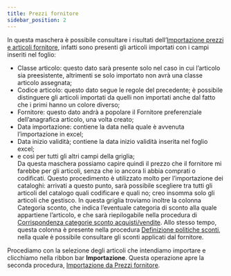```yaml
---
title: Prezzi fornitore
sidebar_position: 2
---
```


In questa maschera è possibile consultare i risultati dell’[Importazione prezzi e articoli fornitore](/docs/applications/bizlink/price-item-supplier), infatti sono presenti gli articoli importati con i campi inseriti nel foglio:          
-	Classe articolo: questo dato sarà presente solo nel caso in cui l’articolo sia preesistente, altrimenti se solo importato non avrà una classe articolo assegnata;          
-	Codice articolo: questo dato segue le regole del precedente; è possibile distinguere gli articoli importati da quelli non importati anche dal fatto che i primi hanno un colore diverso;             
-	Fornitore: questo dato andrà a popolare il Fornitore preferenziale dell’anagrafica articolo, una volta creato;
-	Data importazione: contiene la data nella quale è avvenuta l’importazione in excel;       
-	Data inizio validità; contiene la data inizio validità inserita nel foglio excel;          
-	e così per tutti gli altri campi della griglia;         
Da questa maschera possiamo capire quindi il prezzo che il fornitore mi farebbe per gli articoli, senza che io ancora li abbia comprati o codificati. Questo procedimento è utilizzato molto per l’importazione dei cataloghi: arrivati a questo punto, sarà possibile scegliere tra tutti gli articoli del catalogo quali codificare e quali no; creo insomma solo gli articoli che gestisco.
In questa griglia troviamo inoltre la colonna Categoria sconto, che indica l’eventuale categoria di sconto alla quale appartiene l’articolo, e che sarà riepilogabile nella procedura di [Corrispondenza categorie sconto acquisti/vendite](/docs/purchase/price-control/correspondence).
Allo stesso tempo, questa colonna è presente nella procedura [Definizione politiche sconti](/docs/purchase/price-control/definition), nella quale è possibile consultare gli sconti applicati dal fornitore.

Procediamo con la selezione degli articoli che intendiamo importare e clicchiamo nella ribbon bar **Importazione**.
Questa operazione apre la seconda procedura, [Importazione da Prezzi fornitore](/docs/purchase/purchase-price-lists/procedures/import-price).
